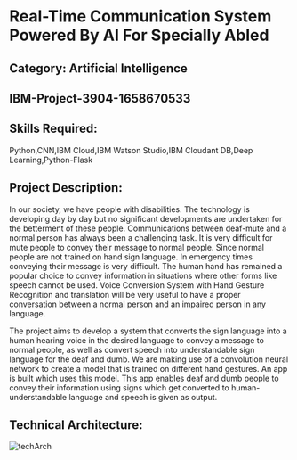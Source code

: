# Real-Time Communication System Powered By AI For Specially Abled
## Category: Artificial Intelligence
## IBM-Project-3904-1658670533

## Skills Required:
Python,CNN,IBM Cloud,IBM Watson Studio,IBM Cloudant DB,Deep Learning,Python-Flask

## Project Description:
In our society, we have people with disabilities. The technology is developing day by day but no significant developments are undertaken for the betterment of these people. Communications between deaf-mute and a normal person has always been a challenging task. It is very difficult for mute people to convey their message to normal people. Since normal people are not trained on hand sign language. In emergency times conveying their message is very difficult. The human hand has remained a popular choice to convey information in situations where other forms like speech cannot be used. Voice Conversion System with Hand Gesture Recognition and translation will be very useful to have a proper conversation between a normal person and an impaired person in any language.

The project aims to develop a system that converts the sign language into a human hearing voice in the desired language to convey a message to normal people, as well as convert speech into understandable sign language for the deaf and dumb. We are making use of a convolution neural network to create a model that is trained on different hand gestures. An app is built which uses this model. This app enables deaf and dumb people to convey their information using signs which get converted to human-understandable language and speech is given as output.

## Technical Architecture:

![techArch](https://user-images.githubusercontent.com/103741433/202761615-0323886f-44bb-4242-93d9-07d1e88f74dc.png)
